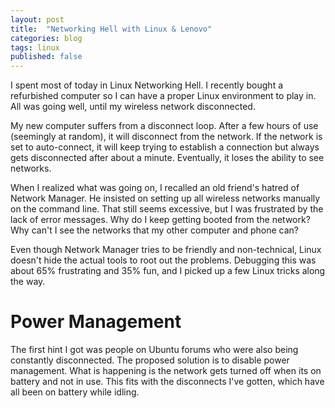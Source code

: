 ```yaml
---
layout: post
title:  "Networking Hell with Linux & Lenovo"
categories: blog
tags: linux
published: false
---
```


I spent most of today in Linux Networking Hell.
I recently bought a refurbished computer so I can have a proper Linux environment to play in.
All was going well, until my wireless network disconnected.

My new computer suffers from a disconnect loop.
After a few hours of use (seemingly at random), it will disconnect from the network.
If the network is set to auto-connect, it will keep trying to establish a connection but always gets disconnected after about a minute.
Eventually, it loses the ability to see networks.

When I realized what was going on, I recalled an old friend's hatred of Network Manager.
He insisted on setting up all wireless networks manually on the command line.
That still seems excessive, but I was frustrated by the lack of error messages.
Why do I keep getting booted from the network?
Why can't I see the networks that my other computer and phone can?

Even though Network Manager tries to be friendly and non-technical, Linux doesn't hide the actual tools to root out the problems.
Debugging this was about 65% frustrating and 35% fun, and I picked up a few Linux tricks along the way.

# Power Management

The first hint I got was people on Ubuntu forums who were also being constantly disconnected.
The proposed solution is to disable power management.
What is happening is the network gets turned off when its on battery and not in use.
This fits with the disconnects I've gotten, which have all been on battery while idling.
